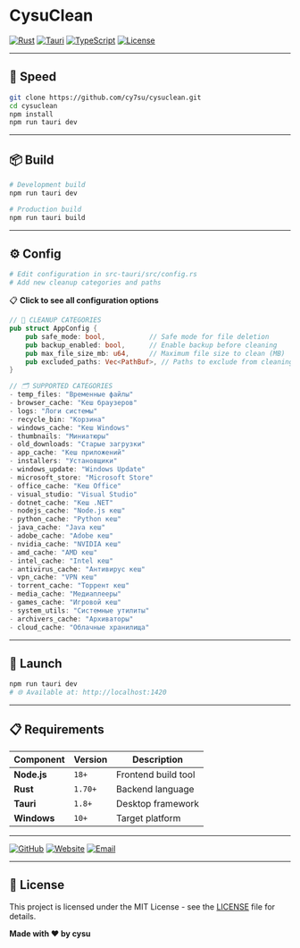 # CysuClean

[![Rust](https://img.shields.io/badge/Rust-1.70+-B73222?style=for-the-badge&logo=rust&logoColor=white)](https://rust-lang.org) [![Tauri](https://img.shields.io/badge/Tauri-1.8+-732022?style=for-the-badge&logo=tauri&logoColor=white)](https://tauri.app) [![TypeScript](https://img.shields.io/badge/TypeScript-5.0+-B73222?style=for-the-badge&logo=typescript&logoColor=white)](https://typescriptlang.org) [![License](https://img.shields.io/badge/License-MIT-732022?style=for-the-badge&logo=opensourceinitiative&logoColor=white)](LICENSE)

---

## 🚀 Speed

```bash
git clone https://github.com/cy7su/cysuclean.git
cd cysuclean
npm install
npm run tauri dev
```

---

## 📦 Build

```bash
# Development build
npm run tauri dev

# Production build
npm run tauri build
```

---

## ⚙️ Config

```bash
# Edit configuration in src-tauri/src/config.rs
# Add new cleanup categories and paths
```

📋 **Click to see all configuration options**

```rust
// 🧹 CLEANUP CATEGORIES
pub struct AppConfig {
    pub safe_mode: bool,           // Safe mode for file deletion
    pub backup_enabled: bool,      // Enable backup before cleaning
    pub max_file_size_mb: u64,     // Maximum file size to clean (MB)
    pub excluded_paths: Vec<PathBuf>, // Paths to exclude from cleaning
}

// 🗂️ SUPPORTED CATEGORIES
- temp_files: "Временные файлы"
- browser_cache: "Кеш браузеров"
- logs: "Логи системы"
- recycle_bin: "Корзина"
- windows_cache: "Кеш Windows"
- thumbnails: "Миниатюры"
- old_downloads: "Старые загрузки"
- app_cache: "Кеш приложений"
- installers: "Установщики"
- windows_update: "Windows Update"
- microsoft_store: "Microsoft Store"
- office_cache: "Кеш Office"
- visual_studio: "Visual Studio"
- dotnet_cache: "Кеш .NET"
- nodejs_cache: "Node.js кеш"
- python_cache: "Python кеш"
- java_cache: "Java кеш"
- adobe_cache: "Adobe кеш"
- nvidia_cache: "NVIDIA кеш"
- amd_cache: "AMD кеш"
- intel_cache: "Intel кеш"
- antivirus_cache: "Антивирус кеш"
- vpn_cache: "VPN кеш"
- torrent_cache: "Торрент кеш"
- media_cache: "Медиаплееры"
- games_cache: "Игровой кеш"
- system_utils: "Системные утилиты"
- archivers_cache: "Архиваторы"
- cloud_cache: "Облачные хранилища"
```

---


## 🚀 Launch

```bash
npm run tauri dev
# 🌐 Available at: http://localhost:1420
```

---

## 📋 Requirements

| Component   | Version | Description         |
| ----------- | ------- | ------------------- |
| **Node.js** | `18+`   | Frontend build tool |
| **Rust**    | `1.70+` | Backend language    |
| **Tauri**   | `1.8+`  | Desktop framework   |
| **Windows** | `10+`   | Target platform     |

---

[![GitHub](https://img.shields.io/badge/GitHub-cy7su%2Fcysuclean-B73222?style=for-the-badge&logo=github)](https://github.com/cy7su/cysuclean) [![Website](https://img.shields.io/badge/Website-cysu.ru-732022?style=for-the-badge&logo=firefox)](https://cysu.ru) [![Email](https://img.shields.io/badge/Email-contact%40cysu.ru-B73222?style=for-the-badge&logo=mail.ru)](mailto:support@cysu.ru)

---

## 📄 License

This project is licensed under the MIT License - see the [LICENSE](LICENSE) file for details.

**Made with ❤️ by cysu**
